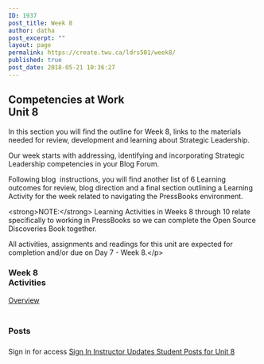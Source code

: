 ```yaml
---
ID: 1937
post_title: Week 8
author: datha
post_excerpt: ""
layout: page
permalink: https://create.twu.ca/ldrs501/week8/
published: true
post_date: 2018-05-21 10:36:27
---
```

<!--themify_builder_static--><h2>Competencies at Work<br/>Unit 8</h2>
 <p>In this section you will find the outline for Week 8, links to the materials needed for review, development and learning about Strategic Leadership.</p> <p>Our week starts with addressing, identifying and incorporating Strategic Leadership competencies in your Blog Forum.</p> <p>Following blog  instructions, you will find another list of 6 Learning outcomes for review, blog direction and a final section outlining a Learning Activity for the week related to navigating the PressBooks environment.</p> <p>&lt;strong&gt;NOTE:&lt;/strong&gt; Learning Activities in Weeks 8 through 10 relate specifically to working in PressBooks so we can complete the Open Source Discoveries Book together.</p> <p>All activities, assignments and readings for this unit are expected for completion and/or due on Day 7 - Week 8.&lt;/p&gt;</p> 
<h3>Week 8<br/>Activities</h3>
 <a href="https://create.twu.ca/ldrs501/unit-8/"> Overview </a> 
<h3><br/>Posts</h3>
 <h3></h3> Sign in for access 
 <a href="https://create.twu.ca/wp-admin"> Sign In </a> 
 <a href="https://create.twu.ca/ldrs501/category/u8-updates"> Instructor Updates </a> <a href="https://create.twu.ca/ldrs501/category/unit-8"> Student Posts for Unit 8 </a><!--/themify_builder_static-->
